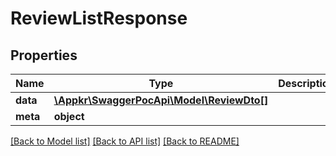 # ReviewListResponse

## Properties
Name | Type | Description | Notes
------------ | ------------- | ------------- | -------------
**data** | [**\Appkr\SwaggerPocApi\Model\ReviewDto[]**](ReviewDto.md) |  | 
**meta** | **object** |  | 

[[Back to Model list]](../README.md#documentation-for-models) [[Back to API list]](../README.md#documentation-for-api-endpoints) [[Back to README]](../README.md)


